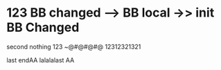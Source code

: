 # 123 BB changed --> BB local ->> init BB Changed

second nothing
123
~@#@#@#@
12312321321

last endAA
lalalalast AA
